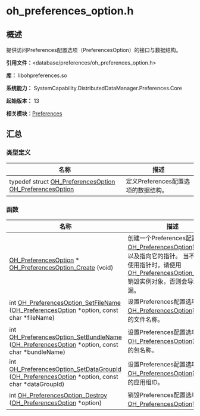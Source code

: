 # oh_preferences_option.h


## 概述

提供访问Preferences配置选项（PreferencesOption）的接口与数据结构。

**引用文件：**&lt;database/preferences/oh_preferences_option.h&gt;

**库：** libohpreferences.so

**系统能力：** SystemCapability.DistributedDataManager.Preferences.Core

**起始版本：** 13

**相关模块：**[Preferences](_preferences.md)


## 汇总


### 类型定义

| 名称 | 描述 | 
| -------- | -------- |
| typedef struct [OH_PreferencesOption](_preferences.md#oh_preferencesoption) [OH_PreferencesOption](_preferences.md#oh_preferencesoption) | 定义Preferences配置选项的数据结构。 | 


### 函数

| 名称 | 描述 | 
| -------- | -------- |
| [OH_PreferencesOption](_preferences.md#oh_preferencesoption) \* [OH_PreferencesOption_Create](_preferences.md#oh_preferencesoption_create) (void) | 创建一个Preferences配置选项的[OH_PreferencesOption](_preferences.md#oh_preferencesoption)实例对象以及指向它的指针。 当不再需要使用指针时，请使用[OH_PreferencesOption_Destroy](_preferences.md#oh_preferencesoption_destroy)销毁实例对象，否则会导致内存泄漏。 | 
| int [OH_PreferencesOption_SetFileName](_preferences.md#oh_preferencesoption_setfilename) ([OH_PreferencesOption](_preferences.md#oh_preferencesoption) \*option, const char \*fileName) | 设置Preferences配置选项[OH_PreferencesOption](_preferences.md#oh_preferencesoption)实例对象的文件名称。 | 
| int [OH_PreferencesOption_SetBundleName](_preferences.md#oh_preferencesoption_setbundlename) ([OH_PreferencesOption](_preferences.md#oh_preferencesoption) \*option, const char \*bundleName) | 设置Preferences配置选项[OH_PreferencesOption](_preferences.md#oh_preferencesoption)实例对象的包名称。 | 
| int [OH_PreferencesOption_SetDataGroupId](_preferences.md#oh_preferencesoption_setdatagroupid) ([OH_PreferencesOption](_preferences.md#oh_preferencesoption) \*option, const char \*dataGroupId) | 设置Preferences配置选项[OH_PreferencesOption](_preferences.md#oh_preferencesoption)实例对象的应用组ID。 | 
| int [OH_PreferencesOption_Destroy](_preferences.md#oh_preferencesoption_destroy) ([OH_PreferencesOption](_preferences.md#oh_preferencesoption) \*option) | 销毁Preferences配置选项[OH_PreferencesOption](_preferences.md#oh_preferencesoption)实例。 | 
